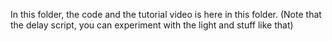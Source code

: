 In this folder, the code and the tutorial video is here in this folder. (Note that the delay script, you can experiment with the light and stuff like that)

